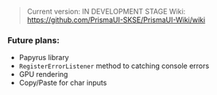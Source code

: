 > Current version: IN DEVELOPMENT STAGE
> Wiki: https://github.com/PrismaUI-SKSE/PrismaUI-Wiki/wiki

### Future plans:
- Papyrus library
- `RegisterErrorListener` method to catching console errors
- GPU rendering
- Copy/Paste for char inputs
